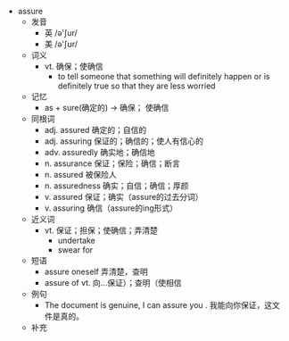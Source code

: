 - assure
  - 发音
    - 英 /ə'ʃur/
    - 美 /ə'ʃʊr/
  - 词义
    - vt. 确保；使确信
      - to tell someone that something will definitely happen or is definitely true so that they are less worried
  - 记忆
    - as + sure(确定的) → 确保； 使确信
  - 同根词
    - adj. assured 确定的；自信的
    - adj. assuring 保证的；确信的；使人有信心的
    - adv. assuredly 确实地；确信地
    - n. assurance 保证；保险；确信；断言
    - n. assured 被保险人
    - n. assuredness 确实；自信；确信；厚颜
    - v. assured 保证；确实（assure的过去分词）
    - v. assuring 确信（assure的ing形式）
  - 近义词
    - vt. 保证；担保；使确信；弄清楚
      - undertake
      - swear for
  - 短语
    - assure oneself 弄清楚，查明
    - assure of vt. 向...保证）；查明（使相信
  - 例句
    - The document is genuine, I can assure you . 我能向你保证，这文件是真的。
  - 补充